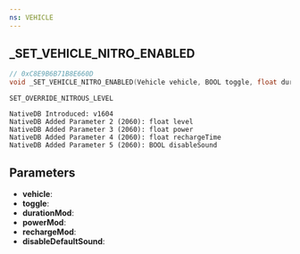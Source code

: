 ```yaml
---
ns: VEHICLE
---
```

## _SET_VEHICLE_NITRO_ENABLED

```c
// 0xC8E9B6B71B8E660D
void _SET_VEHICLE_NITRO_ENABLED(Vehicle vehicle, BOOL toggle, float durationMod, float powerMod, float rechargeMod, BOOL disableDefaultSound);
```

```
SET_OVERRIDE_NITROUS_LEVEL

NativeDB Introduced: v1604
NativeDB Added Parameter 2 (2060): float level
NativeDB Added Parameter 3 (2060): float power
NativeDB Added Parameter 4 (2060): float rechargeTime
NativeDB Added Parameter 5 (2060): BOOL disableSound
```

## Parameters
* **vehicle**:
* **toggle**:
* **durationMod**: 
* **powerMod**: 
* **rechargeMod**: 
* **disableDefaultSound**: 
